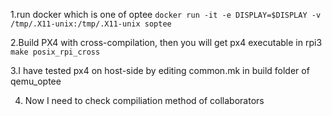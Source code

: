 1.run docker which is one of optee
``docker run -it -e DISPLAY=$DISPLAY -v /tmp/.X11-unix:/tmp/.X11-unix soptee``

2.Build PX4 with cross-compilation, then you will get px4 executable in rpi3
``make posix_rpi_cross``

3.I have tested px4 on host-side by editing common.mk in build folder of qemu_optee

4. Now I need to check compiliation method of collaborators

